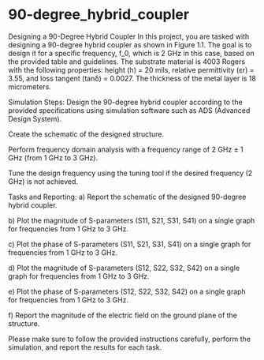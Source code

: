 # 90-degree_hybrid_coupler

Designing a 90-Degree Hybrid Coupler
In this project, you are tasked with designing a 90-degree hybrid coupler as shown in Figure 1.1. The goal is to design it for a specific frequency, f_0, which is 2 GHz in this case, based on the provided table and guidelines. The substrate material is 4003 Rogers with the following properties: height (h) = 20 mils, relative permittivity (εr) = 3.55, and loss tangent (tanδ) = 0.0027. The thickness of the metal layer is 18 micrometers.

Simulation Steps:
Design the 90-degree hybrid coupler according to the provided specifications using simulation software such as ADS (Advanced Design System).

Create the schematic of the designed structure.

Perform frequency domain analysis with a frequency range of 2 GHz ± 1 GHz (from 1 GHz to 3 GHz).

Tune the design frequency using the tuning tool if the desired frequency (2 GHz) is not achieved.

Tasks and Reporting:
a) Report the schematic of the designed 90-degree hybrid coupler.

b) Plot the magnitude of S-parameters (S11, S21, S31, S41) on a single graph for frequencies from 1 GHz to 3 GHz.

c) Plot the phase of S-parameters (S11, S21, S31, S41) on a single graph for frequencies from 1 GHz to 3 GHz.

d) Plot the magnitude of S-parameters (S12, S22, S32, S42) on a single graph for frequencies from 1 GHz to 3 GHz.

e) Plot the phase of S-parameters (S12, S22, S32, S42) on a single graph for frequencies from 1 GHz to 3 GHz.

f) Report the magnitude of the electric field on the ground plane of the structure.

Please make sure to follow the provided instructions carefully, perform the simulation, and report the results for each task.
